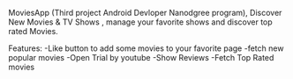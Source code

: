 MoviesApp
(Third project Android Devloper Nanodgree program), Discover New Movies & TV Shows , manage your favorite shows and discover top rated Movies.

Features:
-Like button to add some movies to your favorite page
-fetch new popular movies
-Open Trial by youtube
-Show Reviews
-Fetch Top Rated movies

